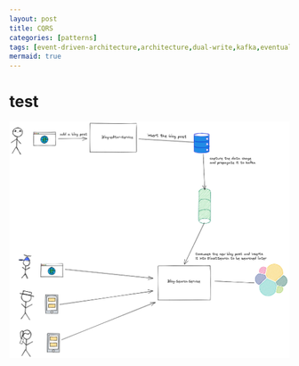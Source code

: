 ```yaml
---
layout: post
title: CQRS
categories: [patterns]
tags: [event-driven-architecture,architecture,dual-write,kafka,eventual-consistency,outbox,outbox-pattern,outbox-table-pattern,two-phase-commit]
mermaid: true
---
```


# test

![overview](/assets/img/diagrams/cqrs/cqrs-overview.excalidraw.png)
